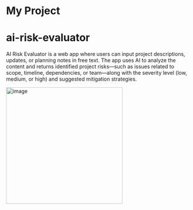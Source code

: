 # My Project

# ai-risk-evaluator
AI Risk Evaluator is a web app where users can input project descriptions, updates, or planning notes in free text. The app uses AI to analyze the content and returns identified project risks—such as issues related to scope, timeline, dependencies, or team—along with the severity level (low, medium, or high) and suggested mitigation strategies.


<img width="317" alt="image" src="https://github.com/user-attachments/assets/fa1f1532-29b4-4165-b4b5-5c473c12d004" />

